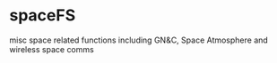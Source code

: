 # spaceFS
misc space related functions including GN&amp;C, Space Atmosphere and wireless space comms
